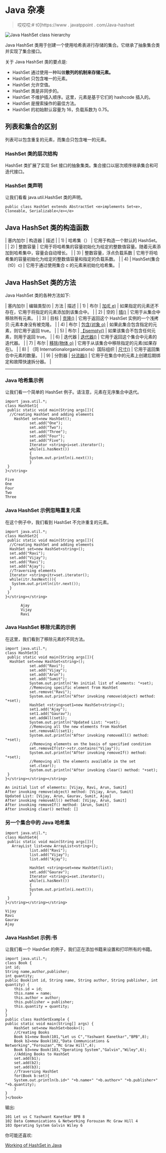 # Java 杂凑

> 哎哎哎:# t0]https://www . javatppoint . com/Java-hashset

![Java HashSet class hierarchy](../img/c0c4759c1217792804e17b4d8eb644d7.png)

Java HashSet 类用于创建一个使用哈希表进行存储的集合。它继承了抽象集合类并实现了集合接口。

关于 Java HashSet 类的要点是:

*   HashSet 通过使用一种叫做**散列的机制来存储元素。**
*   HashSet 只包含唯一的元素。
*   HashSet 允许空值。
*   HashSet 类是非同步的。
*   HashSet 不维护插入顺序。这里，元素是基于它们的 hashcode 插入的。
*   HashSet 是搜索操作的最佳方法。
*   HashSet 的初始默认容量为 16，负载系数为 0.75。

## 列表和集合的区别

列表可以包含重复的元素，而集合只包含唯一的元素。

### HashSet 类的层次结构

HashSet 类扩展了实现 Set 接口的抽象集类。集合接口以层次顺序继承集合和可迭代接口。

### HashSet 类声明

让我们看看 java.util.HashSet 类的声明。

```
public class HashSet extends AbstractSet <e>implements Set<e>, Cloneable, Serializable</e></e> 
```

## Java HashSet 类的构造函数

| 塞内加尔 | 构造器 | 描述 |
| 1) | 哈希集（） | 它用于构造一个默认的 HashSet。 |
| 2) | 整数容量 | 它用于将哈希集的容量初始化为给定的整数值容量。随着元素添加到哈希集中，容量会自动增长。 |
| 3) | 整数容量，浮点负载系数 | 它用于将哈希集的容量初始化为给定的整数值容量和指定的负载系数。 |
| 4) | HashSet(集合〔t0〕c) | 它用于通过使用集合 c 的元素来初始化哈希集。 |

## Java HashSet 类的方法

Java HashSet 类的各种方法如下:

| 塞内加尔 | 编辑类型(t) | 方法 | 描述 |
| 1) | 布尔 | [加(E e)](java-hashset-add-method) | 如果指定的元素还不存在，它用于将指定的元素添加到该集合中。 |
| 2) | 空的 | [晴()](java-hashset-clear-method) | 它用于从集合中移除所有元素。 |
| 3) | 目标 | [克隆()](java-hashset-clone-method) | 它用于返回这个 HashSet 实例的一个浅拷贝:元素本身没有被克隆。 |
| 4) | 布尔 | [包含(对象 o)](java-hashset-contains-method) | 如果此集合包含指定的元素，则它用于返回 true。 |
| 5) | 布尔 | [【isempty()](java-hashset-isempty-method) | 如果该集合不包含任何元素，则用于返回 true。 |
| 6) | 迭代器 | [迭代器()](java-hashset-iterator-method) | 它用于返回这个集合中元素的迭代器。 |
| 7) | 布尔 | [移除(物体 o)](java-hashset-remove-method) | 它用于从该集合中移除指定的元素(如果存在)。 |
| 8) | （同 Internationalorganizations）国际组织 | [尺寸()](java-hashset-size-method) | 它用于返回集合中元素的数量。 |
| 9) | 分割器 | [分流器()](java-hashset-spliterator-method) | 它用于在集合中的元素上创建后期绑定和故障快速拆分器。 |

* * *

### Java 哈希集示例

让我们看一个简单的 HashSet 例子。请注意，元素在无序集合中迭代。

```
import java.util.*;
class HashSet1{
 public static void main(String args[]){
  //Creating HashSet and adding elements
    HashSet set=new HashSet();
		   set.add("One");  
		   set.add("Two");  
		   set.add("Three"); 
		   set.add("Four");
		   set.add("Five");
		   Iterator <string>i=set.iterator();
		   while(i.hasNext())
		   {
		   System.out.println(i.next());
		   }
 }
}</string> 
```

```
Five
One
Four
Two
Three

```

### Java HashSet 示例忽略重复元素

在这个例子中，我们看到 HashSet 不允许重复的元素。

```
import java.util.*;
class HashSet2{
 public static void main(String args[]){
  //Creating HashSet and adding elements
  HashSet set=new HashSet<string>();
  set.add("Ravi");
  set.add("Vijay");
  set.add("Ravi");
  set.add("Ajay");
  //Traversing elements
  Iterator <string>itr=set.iterator();
  while(itr.hasNext()){
   System.out.println(itr.next());
  }
 }
}</string></string> 
```

```
       Ajay
       Vijay
       Ravi

```

### Java HashSet 移除元素的示例

在这里，我们看到了移除元素的不同方法。

```
import java.util.*;
class HashSet3{
 public static void main(String args[]){
  HashSet set=new HashSet<string>();
		   set.add("Ravi");
		   set.add("Vijay");
		   set.add("Arun");
		   set.add("Sumit");
		   System.out.println("An initial list of elements: "+set);
		   //Removing specific element from HashSet
		   set.remove("Ravi");
		   System.out.println("After invoking remove(object) method: "+set);
		   HashSet <string>set1=new HashSet<string>();
		   set1.add("Ajay");
		   set1.add("Gaurav");
		   set.addAll(set1);
		   System.out.println("Updated List: "+set);
		   //Removing all the new elements from HashSet
		   set.removeAll(set1);
		   System.out.println("After invoking removeAll() method: "+set);
		   //Removing elements on the basis of specified condition
		   set.removeIf(str->str.contains("Vijay"));  
		   System.out.println("After invoking removeIf() method: "+set);
		   //Removing all the elements available in the set
		   set.clear();
		   System.out.println("After invoking clear() method: "+set);
 }
}</string></string></string> 
```

```
An initial list of elements: [Vijay, Ravi, Arun, Sumit]
After invoking remove(object) method: [Vijay, Arun, Sumit]
Updated List: [Vijay, Arun, Gaurav, Sumit, Ajay]
After invoking removeAll() method: [Vijay, Arun, Sumit]
After invoking removeIf() method: [Arun, Sumit]
After invoking clear() method: []

```

### 另一个集合中的 Java 哈希集

```
import java.util.*;
class HashSet4{
 public static void main(String args[]){
   ArrayList list=new ArrayList<string>();
		   list.add("Ravi");
		   list.add("Vijay");
		   list.add("Ajay");

		   HashSet <string>set=new HashSet(list);
		   set.add("Gaurav");
		   Iterator <string>i=set.iterator();
		   while(i.hasNext())
		   {
		   System.out.println(i.next());
		   }
 }
}</string></string></string> 
```

```
Vijay
Ravi
Gaurav
Ajay

```

### Java HashSet 示例:书

让我们看一个 HashSet 的例子，我们正在添加书籍来设置和打印所有的书籍。

```
import java.util.*;
class Book {
int id;
String name,author,publisher;
int quantity;
public Book(int id, String name, String author, String publisher, int quantity) {
	this.id = id;
	this.name = name;
	this.author = author;
	this.publisher = publisher;
	this.quantity = quantity;
}
}
public class HashSetExample {
public static void main(String[] args) {
	HashSet set=new HashSet<book>();
	//Creating Books
	Book b1=new Book(101,"Let us C","Yashwant Kanetkar","BPB",8);
	Book b2=new Book(102,"Data Communications & Networking","Forouzan","Mc Graw Hill",4);
	Book b3=new Book(103,"Operating System","Galvin","Wiley",6);
	//Adding Books to HashSet
	set.add(b1);
	set.add(b2);
	set.add(b3);
	//Traversing HashSet
	for(Book b:set){
	System.out.println(b.id+" "+b.name+" "+b.author+" "+b.publisher+" "+b.quantity);
	}
}
}</book> 
```

输出:

```
101 Let us C Yashwant Kanetkar BPB 8
102 Data Communications & Networking Forouzan Mc Graw Hill 4
103 Operating System Galvin Wiley 6

```

你可能还喜欢:

[Working of HashSet in Java](working-of-hashset-in-java)